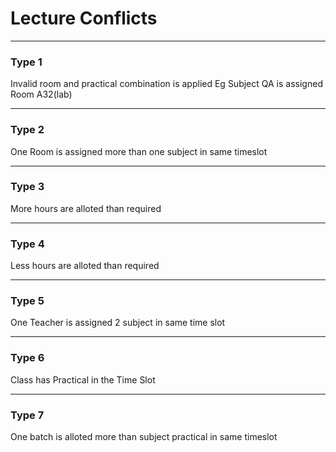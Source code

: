 # Lecture Conflicts

---

### Type 1
Invalid room and practical combination is applied
Eg Subject QA is assigned Room A32(lab)

---

### Type 2
One Room is assigned more than one subject in same timeslot

---

### Type 3
More hours are alloted than required

---

### Type 4
Less hours are alloted than required

---

### Type 5

One Teacher is assigned 2 subject in same time slot

---

### Type 6
Class has Practical in the Time Slot

---

### Type 7
One batch is alloted more than subject practical in same timeslot